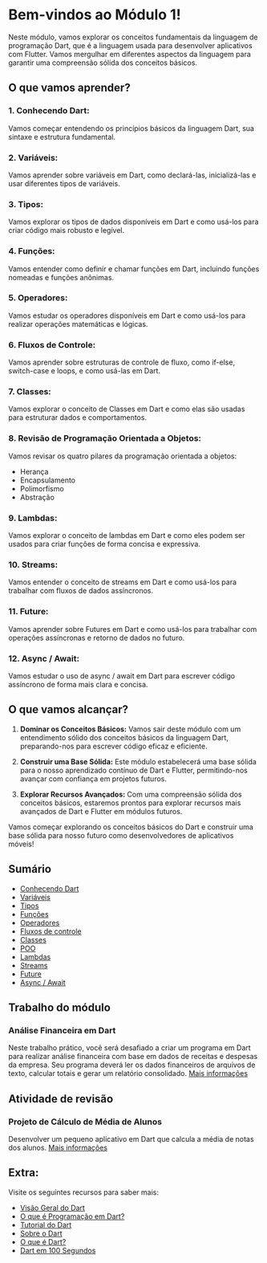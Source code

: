 # Bem-vindos ao Módulo 1!

Neste módulo, vamos explorar os conceitos fundamentais da linguagem de programação Dart, que é a linguagem usada para desenvolver aplicativos com Flutter. Vamos mergulhar em diferentes aspectos da linguagem para garantir uma compreensão sólida dos conceitos básicos.

## O que vamos aprender?

### 1. **Conhecendo Dart:**
   Vamos começar entendendo os princípios básicos da linguagem Dart, sua sintaxe e estrutura fundamental.

### 2. **Variáveis:**
   Vamos aprender sobre variáveis em Dart, como declará-las, inicializá-las e usar diferentes tipos de variáveis.

### 3. **Tipos:**
   Vamos explorar os tipos de dados disponíveis em Dart e como usá-los para criar código mais robusto e legível.

### 4. **Funções:**
   Vamos entender como definir e chamar funções em Dart, incluindo funções nomeadas e funções anônimas.

### 5. **Operadores:**
   Vamos estudar os operadores disponíveis em Dart e como usá-los para realizar operações matemáticas e lógicas.

### 6. **Fluxos de Controle:**
   Vamos aprender sobre estruturas de controle de fluxo, como if-else, switch-case e loops, e como usá-las em Dart.

### 7. **Classes:**
   Vamos explorar o conceito de Classes em Dart e como elas são usadas para estruturar dados e comportamentos.

### 8. **Revisão de Programação Orientada a Objetos:**
   Vamos revisar os quatro pilares da programação orientada a objetos:
   - Herança
   - Encapsulamento
   - Polimorfismo
   - Abstração

### 9. **Lambdas:**
   Vamos explorar o conceito de lambdas em Dart e como eles podem ser usados para criar funções de forma concisa e expressiva.

### 10. **Streams:**
   Vamos entender o conceito de streams em Dart e como usá-los para trabalhar com fluxos de dados assíncronos.

### 11. **Future:**
   Vamos aprender sobre Futures em Dart e como usá-los para trabalhar com operações assíncronas e retorno de dados no futuro.

### 12. **Async / Await:**
   Vamos estudar o uso de async / await em Dart para escrever código assíncrono de forma mais clara e concisa.

## O que vamos alcançar?

1. **Dominar os Conceitos Básicos:** Vamos sair deste módulo com um entendimento sólido dos conceitos básicos da linguagem Dart, preparando-nos para escrever código eficaz e eficiente.

1. **Construir uma Base Sólida:** Este módulo estabelecerá uma base sólida para o nosso aprendizado contínuo de Dart e Flutter, permitindo-nos avançar com confiança em projetos futuros.

2. **Explorar Recursos Avançados:** Com uma compreensão sólida dos conceitos básicos, estaremos prontos para explorar recursos mais avançados de Dart e Flutter em módulos futuros.

Vamos começar explorando os conceitos básicos do Dart e construir uma base sólida para nosso futuro como desenvolvedores de aplicativos móveis!

## Sumário
- [Conhecendo Dart](dart/README.md)
- [Variáveis](variaveis/README.md)
- [Tipos](tipos/README.md)
- [Funções](funcoes/README.md)
- [Operadores](operadores/README.md)
- [Fluxos de controle](fluxos-de-controle/README.md)
- [Classes](classes/README.md)
- [POO](poo/README.md)
- [Lambdas](labdas/README.md)
- [Streams](streams/README.md)
- [Future](future/README.md)
- [Async / Await](async-await/README.md)

## Trabalho do módulo
### Análise Financeira em Dart
Neste trabalho prático, você será desafiado a criar um programa em Dart para realizar análise financeira com base em dados de receitas e despesas da empresa. Seu programa deverá ler os dados financeiros de arquivos de texto, calcular totais e gerar um relatório consolidado.
[Mais informações](trabalho/README.md)

## Atividade de revisão
### Projeto de Cálculo de Média de Alunos
Desenvolver um pequeno aplicativo em Dart que calcula a média de notas dos alunos.
[Mais informações](revisao/README.md)


## Extra:
Visite os seguintes recursos para saber mais:

- [Visão Geral do Dart](https://dart.dev/overview)
- [O que é Programação em Dart?](https://www.javatpoint.com/flutter-dart-programming)
- [Tutorial do Dart](https://www.geeksforgeeks.org/dart-tutorial/)
- [Sobre o Dart](https://flutterbyexample.com/lesson/about-dart)
- [O que é Dart?](https://www.youtube.com/watch?v=sOSd6G1qXoY)
- [Dart em 100 Segundos](https://www.youtube.com/watch?v=NrO0CJCbYLA)
